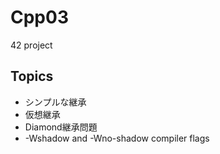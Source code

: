 # Cpp03
42 project

## Topics
- シンプルな継承
- 仮想継承
- Diamond継承問題
- -Wshadow and -Wno-shadow compiler flags
